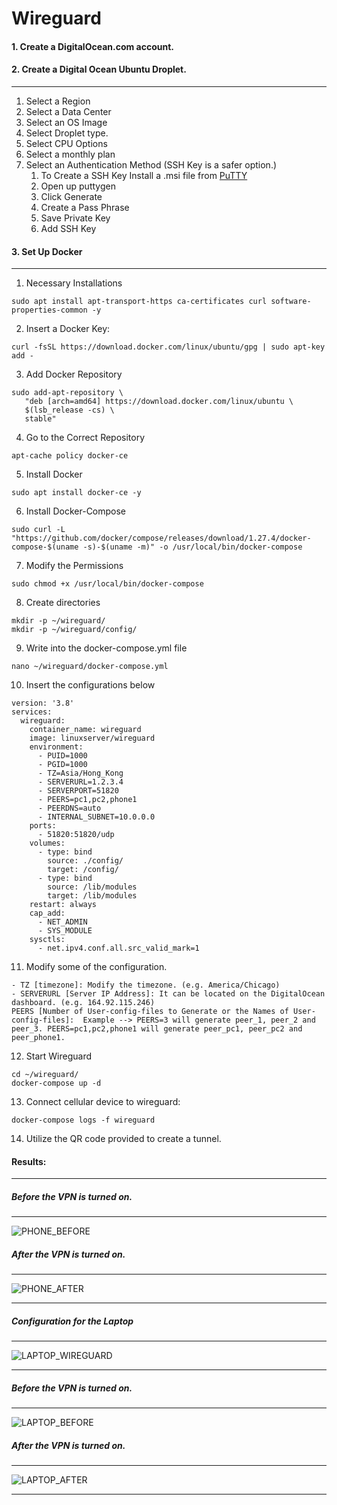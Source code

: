 # Wireguard 

#### 1. Create a DigitalOcean.com account.

#### 2. Create a Digital Ocean Ubuntu Droplet.
***
1) Select a Region
2) Select a Data Center
3) Select an OS Image
4) Select Droplet type.
5) Select CPU Options
6) Select a monthly plan
7) Select an Authentication Method (SSH Key is a safer option.)
   1) To Create a SSH Key Install a .msi file from [PuTTY](https://www.chiark.greenend.org.uk/~sgtatham/putty/download.html)
   2) Open up puttygen
   3) Click Generate
   4) Create a Pass Phrase
   5) Save Private Key
   6) Add SSH Key

#### 3. Set Up Docker
***
1. Necessary Installations
```
sudo apt install apt-transport-https ca-certificates curl software-properties-common -y
```
2. Insert a Docker Key:
```
curl -fsSL https://download.docker.com/linux/ubuntu/gpg | sudo apt-key add -
```
3. Add Docker Repository
```
sudo add-apt-repository \
   "deb [arch=amd64] https://download.docker.com/linux/ubuntu \
   $(lsb_release -cs) \
   stable"
```
4. Go to the Correct Repository
```
apt-cache policy docker-ce
```
5. Install Docker
```
sudo apt install docker-ce -y
```
6. Install Docker-Compose
```
sudo curl -L "https://github.com/docker/compose/releases/download/1.27.4/docker-compose-$(uname -s)-$(uname -m)" -o /usr/local/bin/docker-compose
```
7. Modify the Permissions
```
sudo chmod +x /usr/local/bin/docker-compose
```
8.  Create directories
```
mkdir -p ~/wireguard/
mkdir -p ~/wireguard/config/
```
9. Write into the docker-compose.yml file
```
nano ~/wireguard/docker-compose.yml
```
10. Insert the configurations below
```
version: '3.8'
services:
  wireguard:
    container_name: wireguard
    image: linuxserver/wireguard
    environment:
      - PUID=1000
      - PGID=1000
      - TZ=Asia/Hong_Kong
      - SERVERURL=1.2.3.4
      - SERVERPORT=51820
      - PEERS=pc1,pc2,phone1
      - PEERDNS=auto
      - INTERNAL_SUBNET=10.0.0.0
    ports:
      - 51820:51820/udp
    volumes:
      - type: bind
        source: ./config/
        target: /config/
      - type: bind
        source: /lib/modules
        target: /lib/modules
    restart: always
    cap_add:
      - NET_ADMIN
      - SYS_MODULE
    sysctls:
      - net.ipv4.conf.all.src_valid_mark=1
```
11. Modify some of the configuration.
```
- TZ [timezone]: Modify the timezone. (e.g. America/Chicago)
- SERVERURL [Server IP Address]: It can be located on the DigitalOcean dashboard. (e.g. 164.92.115.246)
PEERS [Number of User-config-files to Generate or the Names of User-config-files]:  Example --> PEERS=3 will generate peer_1, peer_2 and peer_3. PEERS=pc1,pc2,phone1 will generate peer_pc1, peer_pc2 and peer_phone1.
```
12. Start Wireguard
```
cd ~/wireguard/
docker-compose up -d
```
13. Connect cellular device to wireguard:
```
docker-compose logs -f wireguard
```
14. Utilize the QR code provided to create a tunnel.

#### Results:
***
##### Before the VPN is turned on.
***
![PHONE_BEFORE](images/phone_before.jpg)

##### After the VPN is turned on.
***
![PHONE_AFTER](images/phone_after.jpg)
***
##### Configuration for the Laptop
***
![LAPTOP_WIREGUARD](images/laptop_wireguard.jpg)
***
##### Before the VPN is turned on.
***
![LAPTOP_BEFORE](images/laptop_before.jpg)
##### After the VPN is turned on.
***
![LAPTOP_AFTER](images/laptop_after.jpg)
***
